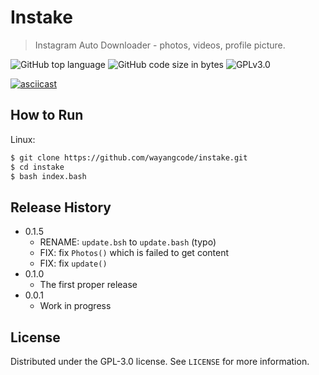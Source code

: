 # Instake
> Instagram Auto Downloader - photos, videos, profile picture.

![GitHub top language](https://img.shields.io/github/languages/top/wayangcode/instake.svg)
![GitHub code size in bytes](https://img.shields.io/github/languages/code-size/wayangcode/instake.svg)
![GPLv3.0](https://img.shields.io/github/license/wayangcode/instake.svg)

[![asciicast](https://asciinema.org/a/KJ157cF2Dkd1szulfX6TDiACx.svg)](https://asciinema.org/a/KJ157cF2Dkd1szulfX6TDiACx)

## How to Run

Linux:

```sh
$ git clone https://github.com/wayangcode/instake.git
$ cd instake
$ bash index.bash
```

## Release History

* 0.1.5
    * RENAME: `update.bsh` to `update.bash` (typo)
    * FIX: fix `Photos()` which is failed to get content
    * FIX: fix `update()`
* 0.1.0
    * The first proper release
* 0.0.1
    * Work in progress

## License

Distributed under the GPL-3.0 license. See ``LICENSE`` for more information.
